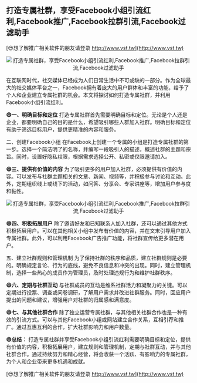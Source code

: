## **打造专属社群，享受Facebook小组引流红利,Facebook推广,Facebook拉群引流,Facebook过滤助手**

[😍想了解推广相关软件的朋友请登录 http://www.vst.tw](http://www.vst.tw)

 <center><img src="https://vst.tw/MP4/tuiguang/png/3.png" alt="打造专属社群，享受Facebook小组引流红利,Facebook推广,Facebook拉群引流,Facebook过滤助手"></center>

在互联网时代，社交媒体已经成为人们日常生活中不可或缺的一部分。作为全球最大的社交媒体平台之一，Facebook拥有着庞大的用户群体和丰富的功能，给予了个人和企业建立专属社群的机会。本文将探讨如何打造专属社群，并利用Facebook小组引流红利。

**😄一、明确目标和定位**
打造专属社群首先需要明确目标和定位。无论是个人还是企业，都要明确自己的目的是什么，希望吸引哪些人群加入社群。明确目标和定位有助于筛选目标用户，提供更精准的内容和服务。

二、创建Facebook小组
在Facebook上创建一个专属的小组是打造专属社群的第一步。选择一个简洁明了的名称，并编写一段吸引人的描述，概述社群的主题和宗旨。同时，设置好隐私权限，根据需求选择公开、私密或仅限邀请加入。

**😄三、提供有价值的内容**
为了吸引更多的用户加入社群，必须提供有价值的内容。可以发布与社群主题相关的文章、新闻、视频等，并积极参与讨论和互动。此外，定期组织线上或线下的活动，如问答、分享会、专家讲座等，增加用户参与度和黏性。

 <center><img src="https://vst.tw/MP4/tuiguang/png/8.png" alt="打造专属社群，享受Facebook小组引流红利,Facebook推广,Facebook拉群引流,Facebook过滤助手"></center>

**😄四、积极拓展用户**
除了邀请好友和已知联系人加入社群，还可以通过其他方式积极拓展用户。可以在其他相关小组中发布有价值的内容，并在文末引导用户加入专属社群。此外，可以利用Facebook广告推广功能，将社群宣传给更多潜在用户。

五、建立社群规则和管理机制
为了保持社群的秩序和品质，建立社群规则是必要的。明确规定言论、行为的底线，避免不良信息和冲突的出现。同时，建立管理机制，选择一些热心的成员作为管理员，及时处理违规行为和维护社群秩序。

**😄六、定期与社群互动**
与社群成员的互动是维系社群活力和凝聚力的关键。可以定期进行投票、调查或问卷调研，了解用户需求并改进社群服务。同时，回应用户提出的问题和建议，增强用户对社群的归属感和满意度。

**😄七、与其他社群合作**
除了独立运营专属社群，与其他相关社群合作也是一种有效的引流方式。可以与其他Facebook小组或网站建立合作关系，互相引荐和推广。通过互惠互利的合作，扩大社群影响力和用户数量。

**😄总结：**
打造专属社群并享受Facebook小组引流红利需要明确目标和定位，提供有价值的内容，积极拓展用户，建立规则和管理机制，定期与社群互动，并与其他社群合作。通过持续努力和精心经营，将会收获一个活跃、有影响力的专属社群，为个人和企业带来更多机遇和成就。

[😍想了解推广相关软件的朋友请登录 http://www.vst.tw](http://www.vst.tw)



